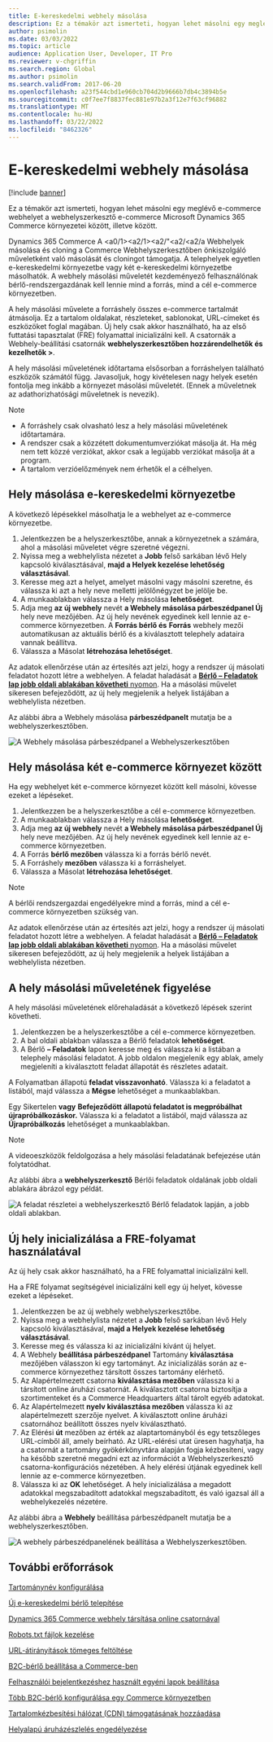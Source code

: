 ```yaml
---
title: E-kereskedelmi webhely másolása
description: Ez a témakör azt ismerteti, hogyan lehet másolni egy meglévő e-commerce webhelyet a webhelyszerkesztő e-commerce Microsoft Dynamics 365 Commerce környezetei között, illetve között.
author: psimolin
ms.date: 03/03/2022
ms.topic: article
audience: Application User, Developer, IT Pro
ms.reviewer: v-chgriffin
ms.search.region: Global
ms.author: psimolin
ms.search.validFrom: 2017-06-20
ms.openlocfilehash: a23f544cbd1e960cb704d2b9666b7db4c3894b5e
ms.sourcegitcommit: c0f7ee7f8837fec881e97b2a3f12e7f63cf96882
ms.translationtype: MT
ms.contentlocale: hu-HU
ms.lasthandoff: 03/22/2022
ms.locfileid: "8462326"
---
```

# <a name="copy-an-e-commerce-site"></a>E-kereskedelmi webhely másolása

[!include [banner](../includes/banner.md)]

Ez a témakör azt ismerteti, hogyan lehet másolni egy meglévő e-commerce webhelyet a webhelyszerkesztő e-commerce Microsoft Dynamics 365 Commerce környezetei között, illetve között.

Dynamics 365 Commerce A <a0/1><a2/1><a2/"<a2/<a2/a Webhelyek másolása és cloning a Commerce Webhelyszerkesztőben önkiszolgáló műveletként való másolását és cloningot támogatja. A telephelyek egyetlen e-kereskedelmi környezetbe vagy két e-kereskedelmi környezetbe másolhatók. A webhely másolási műveletét kezdeményező felhasználónak bérlő-rendszergazdának kell lennie mind a forrás, mind a cél e-commerce környezetben.

A hely másolási művelete a forráshely összes e-commerce tartalmát átmásolja. Ez a tartalom oldalakat, részleteket, sablonokat, URL-címeket és eszközöket foglal magában. Új hely csak akkor használható, ha az első futtatási tapasztalat (FRE) folyamattal inicializálni kell. A csatornák a Webhely-beállítási csatornák **webhelyszerkesztőben hozzárendelhetők és kezelhetők \>**.

A hely másolási műveletének időtartama elsősorban a forráshelyen található eszközök számától függ. Javasoljuk, hogy kivételesen nagy helyek esetén fontolja meg inkább a környezet másolási műveletét. (Ennek a műveletnek az adathorizhatósági műveletnek is nevezik).

> [!NOTE]
> - A forráshely csak olvasható lesz a hely másolási műveletének időtartamára.
> - A rendszer csak a közzétett dokumentumverziókat másolja át. Ha még nem tett közzé verziókat, akkor csak a legújabb verziókat másolja át a program.
> - A tartalom verzióelőzmények nem érhetők el a célhelyen.

## <a name="copy-a-site-within-an-e-commerce-environment"></a>Hely másolása e-kereskedelmi környezetbe

A következő lépésekkel másolhatja le a webhelyet az e-commerce környezetbe.

1. Jelentkezzen be a helyszerkesztőbe, annak a környezetnek a számára, ahol a másolási műveletet végre szeretné végezni.
1. Nyissa meg a webhelylista nézetet a **Jobb** felső sarkában lévő Hely kapcsoló kiválasztásával, **majd a Helyek kezelése lehetőség választásával**.
1. Keresse meg azt a helyet, amelyet másolni vagy másolni szeretne, és válassza ki azt a hely neve melletti jelölőnégyzet be jelölje be.
1. A munkaablakban válassza a Hely másolása **lehetőséget**.
1. Adja meg **az új webhely** nevét **a Webhely másolása párbeszédpanel Új** hely neve mezőjében. Az új hely nevének egyedinek kell lennie az e-commerce környezetben. A **Forrás bérlő és** **Forrás** webhely mezői automatikusan az aktuális bérlő és a kiválasztott telephely adataira vannak beállítva.
1. Válassza a Másolat **létrehozása lehetőséget**.

Az adatok ellenőrzése után az értesítés azt jelzi, hogy a rendszer új másolati feladatot hozott létre a webhelyen. A feladat haladását a [**Bérlő – Feladatok lap jobb oldali ablakában követheti** nyomon](#monitor-the-site-copy-operation). Ha a másolási művelet sikeresen befejeződött, az új hely megjelenik a helyek listájában a webhelylista nézetben.

Az alábbi ábra a Webhely másolása **párbeszédpanelt** mutatja be a webhelyszerkesztőben.

![A Webhely másolása párbeszédpanel a Webhelyszerkesztőben](media/site-copy_1.png)

## <a name="copy-a-site-between-two-e-commerce-environments"></a>Hely másolása két e-commerce környezet között

Ha egy webhelyet két e-commerce környezet között kell másolni, kövesse ezeket a lépéseket.

1. Jelentkezzen be a helyszerkesztőbe a cél e-commerce környezetben.
1. A munkaablakban válassza a Hely másolása **lehetőséget**.
1. Adja meg **az új webhely** nevét **a Webhely másolása párbeszédpanel Új** hely neve mezőjében. Az új hely nevének egyedinek kell lennie az e-commerce környezetben.
1. A Forrás **bérlő mezőben** válassza ki a forrás bérlő nevét.
1. A Forráshely **mezőben** válassza ki a forráshelyet.
1. Válassza a Másolat **létrehozása lehetőséget**.

> [!NOTE]
> A bérlői rendszergazdai engedélyekre mind a forrás, mind a cél e-commerce környezetben szükség van.

Az adatok ellenőrzése után az értesítés azt jelzi, hogy a rendszer új másolati feladatot hozott létre a webhelyen. A feladat haladását a [**Bérlő – Feladatok lap jobb oldali ablakában követheti** nyomon](#monitor-the-site-copy-operation). Ha a másolási művelet sikeresen befejeződött, az új hely megjelenik a helyek listájában a webhelylista nézetben.

## <a name="monitor-the-site-copy-operation"></a>A hely másolási műveletének figyelése

A hely másolási műveletének előrehaladását a következő lépések szerint követheti.

1. Jelentkezzen be a helyszerkesztőbe a cél e-commerce környezetben.
1. A bal oldali ablakban válassza a Bérlő feladatok **lehetőséget**.
1. A Bérlő **– Feladatok** lapon keresse meg és válassza ki a listában a telephely másolási feladatot. A jobb oldalon megjelenik egy ablak, amely megjeleníti a kiválasztott feladat állapotát és részletes adatait.

A Folyamatban állapotú **feladat visszavonható**. Válassza ki a feladatot a listából, majd válassza a **Mégse** lehetőséget a munkaablakban.

Egy Sikertelen **vagy** **Befejeződött állapotú feladatot is megpróbálhat újrapróbálkozáskor.** Válassza ki a feladatot a listából, majd válassza az **Újrapróbálkozás** lehetőséget a munkaablakban.

> [!NOTE]
> A videoeszközök feldolgozása a hely másolási feladatának befejezése után folytatódhat.

Az alábbi ábra a **webhelyszerkesztő** Bérlői feladatok oldalának jobb oldali ablakára ábrázol egy példát.

![A feladat részletei a webhelyszerkesztő Bérlő feladatok lapján, a jobb oldali ablakban.](media/site-copy_2.png)

## <a name="initialize-a-new-site-by-using-the-fre-process"></a>Új hely inicializálása a FRE-folyamat használatával

Az új hely csak akkor használható, ha a FRE folyamattal inicializálni kell.

Ha a FRE folyamat segítségével inicializálni kell egy új helyet, kövesse ezeket a lépéseket.

1. Jelentkezzen be az új webhely webhelyszerkesztőbe.
1. Nyissa meg a webhelylista nézetet a **Jobb** felső sarkában lévő Hely kapcsoló kiválasztásával, **majd a Helyek kezelése lehetőség választásával**.
1. Keresse meg és válassza ki az inicializálni kívánt új helyet.
1. A Webhely **beállítása párbeszédpanel** Tartomány **kiválasztása** mezőjében válasszon ki egy tartományt. Az inicializálás során az e-commerce környezethez társított összes tartomány elérhető.
1. Az Alapértelmezett csatorna **kiválasztása mezőben** válassza ki a társított online áruházi csatornát. A kiválasztott csatorna biztosítja a szortimenteket és a Commerce Headquarters által tárolt egyéb adatokat.
1. Az Alapértelmezett **nyelv kiválasztása mezőben** válassza ki az alapértelmezett szerzője nyelvet. A kiválasztott online áruházi csatornához beállított összes nyelv kiválasztható.
1. Az Elérési **út** mezőben az érték az alaptartományból és egy tetszőleges URL-címből áll, amely beírható. Az URL-elérési utat üresen hagyhatja, ha a csatornát a tartomány gyökérkönyvtára alapján fogja kézbesíteni, vagy ha később szeretné megadni ezt az információt a Webhelyszerkesztő csatorna-konfigurációs nézetében. A hely elérési útjának egyedinek kell lennie az e-commerce környezetben.
1. Válassza ki az **OK** lehetőséget. A hely inicializálása a megadott adatokkal megszabadított adatokkal megszabadított, és való igazsal áll a webhelykezelés nézetére.

Az alábbi ábra a **Webhely** beállítása párbeszédpanelt mutatja be a webhelyszerkesztőben.

![A webhely párbeszédpanelének beállítása a Webhelyszerkesztőben.](media/site-copy_3.png)

## <a name="additional-resources"></a>További erőforrások

[Tartománynév konfigurálása](configure-your-domain-name.md)

[Új e-kereskedelmi bérlő telepítése](deploy-ecommerce-site.md)

[Dynamics 365 Commerce webhely társítása online csatornával](associate-site-online-store.md)

[Robots.txt fájlok kezelése](manage-robots-txt-files.md)

[URL-átirányítások tömeges feltöltése](upload-bulk-redirects.md)

[B2C-bérlő beállítása a Commerce-ben](set-up-b2c-tenant.md)

[Felhasználói bejelentkezéshez használt egyéni lapok beállítása](custom-pages-user-logins.md)

[Több B2C-bérlő konfigurálása egy Commerce környezetben](configure-multi-b2c-tenants.md)

[Tartalomkézbesítési hálózat (CDN) támogatásának hozzáadása](add-cdn-support.md)

[Helyalapú áruházészlelés engedélyezése](enable-store-detection.md)
